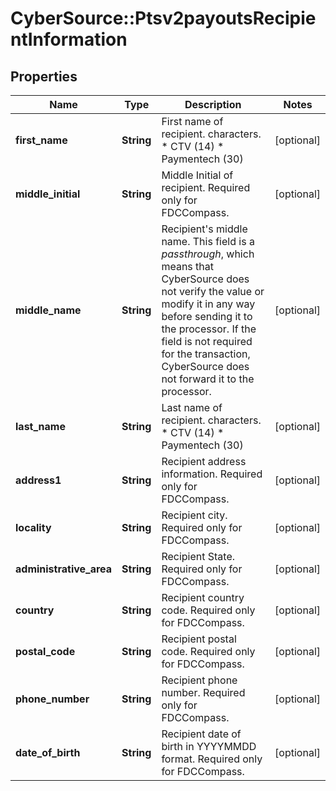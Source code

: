 # CyberSource::Ptsv2payoutsRecipientInformation

## Properties
Name | Type | Description | Notes
------------ | ------------- | ------------- | -------------
**first_name** | **String** | First name of recipient. characters. * CTV (14) * Paymentech (30)  | [optional] 
**middle_initial** | **String** | Middle Initial of recipient. Required only for FDCCompass.  | [optional] 
**middle_name** | **String** | Recipient&#39;s middle name. This field is a _passthrough_, which means that CyberSource does not verify the value or modify it in any way before sending it to the processor. If the field is not required for the transaction, CyberSource does not forward it to the processor.  | [optional] 
**last_name** | **String** | Last name of recipient. characters. * CTV (14) * Paymentech (30)  | [optional] 
**address1** | **String** | Recipient address information. Required only for FDCCompass. | [optional] 
**locality** | **String** | Recipient city. Required only for FDCCompass. | [optional] 
**administrative_area** | **String** | Recipient State. Required only for FDCCompass. | [optional] 
**country** | **String** | Recipient country code. Required only for FDCCompass. | [optional] 
**postal_code** | **String** | Recipient postal code. Required only for FDCCompass. | [optional] 
**phone_number** | **String** | Recipient phone number. Required only for FDCCompass. | [optional] 
**date_of_birth** | **String** | Recipient date of birth in YYYYMMDD format. Required only for FDCCompass. | [optional] 


